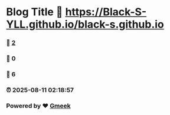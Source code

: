 # Blog Title :link: https://Black-S-YLL.github.io/black-s.github.io 
### :page_facing_up: [2](https://Black-S-YLL.github.io/black-s.github.io/tag.html) 
### :speech_balloon: 0 
### :hibiscus: 6 
### :alarm_clock: 2025-08-11 02:18:57 
### Powered by :heart: [Gmeek](https://github.com/Meekdai/Gmeek)
